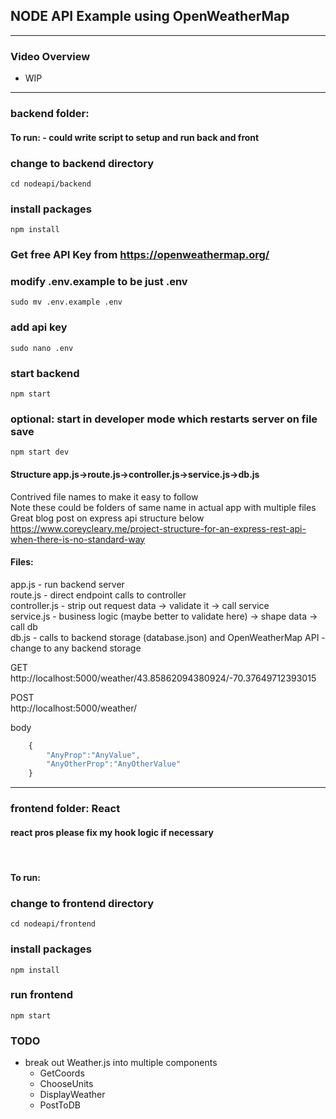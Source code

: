 ## **NODE API Example using OpenWeatherMap**

---

### Video Overview

- WIP

---

### backend folder:

#### To run: - could write script to setup and run back and front

### change to backend directory

```shell
cd nodeapi/backend
```

### install packages

```shell
npm install
```

### Get free API Key from https://openweathermap.org/

### modify .env.example to be just .env

```shell
sudo mv .env.example .env
```

### add api key

```shell
sudo nano .env
```

### start backend

```shell
npm start
```

### optional: start in developer mode which restarts server on file save

```shell
npm start dev
```

#### Structure app.js->route.js->controller.js->service.js->db.js <br/>

Contrived file names to make it easy to follow<br/>
Note these could be folders of same name in actual app with multiple files<br/>
Great blog post on express api structure below<br/>
https://www.coreycleary.me/project-structure-for-an-express-rest-api-when-there-is-no-standard-way

#### Files:

app.js - run backend server<br/>
route.js - direct endpoint calls to controller<br/>
controller.js - strip out request data -> validate it -> call service<br/>
service.js - business logic (maybe better to validate here) -> shape data -> call db<br/>
db.js - calls to backend storage (database.json) and OpenWeatherMap API - change to any backend storage<br/>

GET <br/>
http://localhost:5000/weather/43.85862094380924/-70.37649712393015<br/>

POST <br/>
http://localhost:5000/weather/ <br/>

body<br/>

```javascript
    {
        "AnyProp":"AnyValue",
        "AnyOtherProp":"AnyOtherValue"
    }
```

---

### frontend folder: React

#### react pros please fix my hook logic if necessary

<br/>

#### To run:

### change to frontend directory

```shell
cd nodeapi/frontend
```

### install packages

```shell
npm install
```

### run frontend

```shell
npm start
```

### TODO

- break out Weather.js into multiple components
  - GetCoords
  - ChooseUnits
  - DisplayWeather
  - PostToDB
